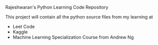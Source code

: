 Rajeshwaran's Python Learning Code Repository

This project will contain all the python source files from my learning at
 * Leet Code
 * Kaggle
 * Machine Learning Specialization Course from Andrew Ng